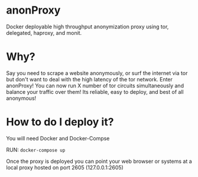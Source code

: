# anonProxy
Docker deployable high throughput anonymization proxy using tor, delegated, haproxy, and monit.

# Why?
Say you need to scrape a website anonymously, or surf the internet via tor but don't want to deal with the high latency of the tor network. Enter anonProxy! You can now run X number of tor circuits simultaneously and balance your traffic over them! Its reliable, easy to deploy, and best of all anonymous!

# How to do I deploy it?
You will need Docker and Docker-Compse

RUN:
`docker-compose up`

Once the proxy is deployed you can point your web browser or systems at a local proxy hosted on port 2605 (127.0.0.1:2605)
